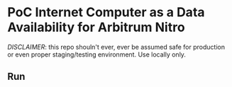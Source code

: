 # PoC Internet Computer as a Data Availability for Arbitrum Nitro

*DISCLAIMER*: this repo shouln't ever, ever be assumed safe for production or even proper staging/testing environment. Use locally only.

## Run

